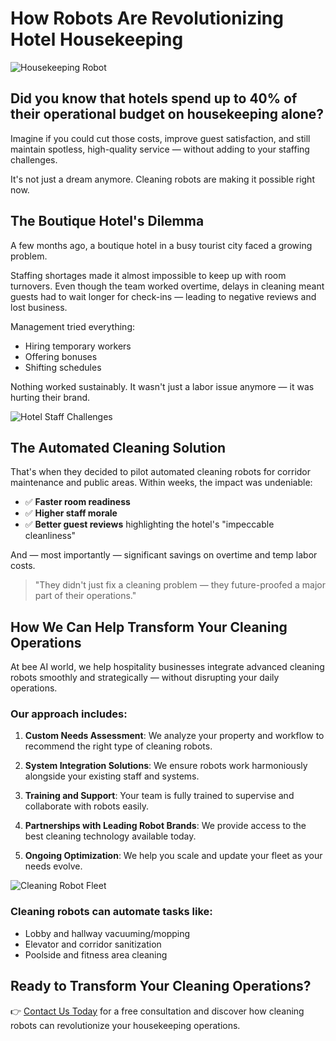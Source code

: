# How Robots Are Revolutionizing Hotel Housekeeping

![Housekeeping Robot](https://example.com/housekeeping-robot.jpg)

## Did you know that hotels spend up to 40% of their operational budget on housekeeping alone?

Imagine if you could cut those costs, improve guest satisfaction, and still maintain spotless, high-quality service — without adding to your staffing challenges.

It's not just a dream anymore. Cleaning robots are making it possible right now.

## The Boutique Hotel's Dilemma

A few months ago, a boutique hotel in a busy tourist city faced a growing problem.

Staffing shortages made it almost impossible to keep up with room turnovers. Even though the team worked overtime, delays in cleaning meant guests had to wait longer for check-ins — leading to negative reviews and lost business.

Management tried everything:
* Hiring temporary workers
* Offering bonuses
* Shifting schedules

Nothing worked sustainably. It wasn't just a labor issue anymore — it was hurting their brand.

![Hotel Staff Challenges](https://example.com/hotel-staffing.jpg)

## The Automated Cleaning Solution

That's when they decided to pilot automated cleaning robots for corridor maintenance and public areas. Within weeks, the impact was undeniable:

* ✅ **Faster room readiness**
* ✅ **Higher staff morale**
* ✅ **Better guest reviews** highlighting the hotel's "impeccable cleanliness"

And — most importantly — significant savings on overtime and temp labor costs.

> "They didn't just fix a cleaning problem — they future-proofed a major part of their operations."

## How We Can Help Transform Your Cleaning Operations

At bee AI world, we help hospitality businesses integrate advanced cleaning robots smoothly and strategically — without disrupting your daily operations.

### Our approach includes:

1. **Custom Needs Assessment**: We analyze your property and workflow to recommend the right type of cleaning robots.

2. **System Integration Solutions**: We ensure robots work harmoniously alongside your existing staff and systems.

3. **Training and Support**: Your team is fully trained to supervise and collaborate with robots easily.

4. **Partnerships with Leading Robot Brands**: We provide access to the best cleaning technology available today.

5. **Ongoing Optimization**: We help you scale and update your fleet as your needs evolve.

![Cleaning Robot Fleet](https://example.com/robot-fleet.jpg)

### Cleaning robots can automate tasks like:

* Lobby and hallway vacuuming/mopping
* Elevator and corridor sanitization
* Poolside and fitness area cleaning

## Ready to Transform Your Cleaning Operations?

👉 [Contact Us Today](#) for a free consultation and discover how cleaning robots can revolutionize your housekeeping operations.